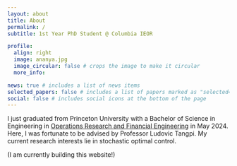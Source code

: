 ```yaml
---
layout: about
title: About
permalink: /
subtitle: 1st Year PhD Student @ Columbia IEOR 

profile:
  align: right
  image: ananya.jpg
  image_circular: false # crops the image to make it circular
  more_info: 

news: true # includes a list of news items
selected_papers: false # includes a list of papers marked as "selected={true}"
social: false # includes social icons at the bottom of the page
---
```


I just graduated from Princeton University with a Bachelor of Science in Engineering in [Operations Research and Financial Engineering](https://orfe.princeton.edu/) in May 2024. Here, I was fortunate to be advised by Professor Ludovic Tangpi. My current research interests lie in stochastic optimal control.

(I am currently building this website!)